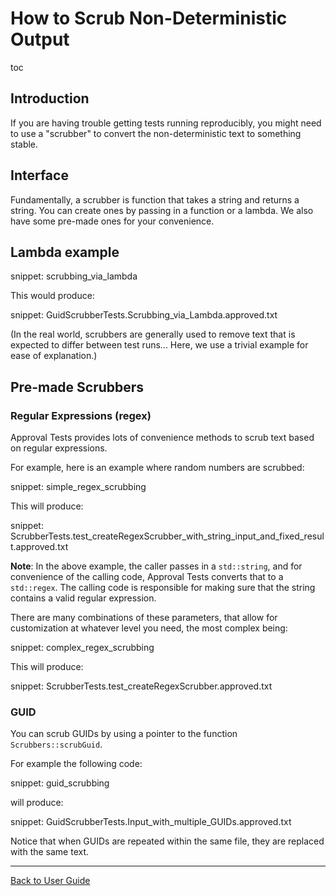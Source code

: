 <a id="top"></a>

# How to Scrub Non-Deterministic Output

toc

## Introduction

If you are having trouble getting tests running reproducibly, you might need to use a "scrubber" to convert the non-deterministic text to something stable.

## Interface

Fundamentally, a scrubber is function that takes a string and returns a string. You can create ones by passing in a function or a lambda. We also have some pre-made ones for your convenience.

## Lambda example

snippet: scrubbing_via_lambda

This would produce:

snippet: GuidScrubberTests.Scrubbing_via_Lambda.approved.txt

(In the real world, scrubbers are generally used to remove text that is expected to differ between test runs... Here, we use a trivial example for ease of explanation.)

## Pre-made Scrubbers

### Regular Expressions (regex)

Approval Tests provides lots of convenience methods to scrub text based on regular expressions.

For example, here is an example where random numbers are scrubbed:

snippet: simple_regex_scrubbing

This will produce:

snippet: ScrubberTests.test_createRegexScrubber_with_string_input_and_fixed_result.approved.txt

**Note**: In the above example, the caller passes in a `std::string`, and for convenience of the calling code, Approval Tests
converts that to a `std::regex`. The calling code is responsible for making sure that the string contains a valid
regular expression.

There are many combinations of these parameters, that allow for customization at whatever level you
need, the most complex being:

snippet: complex_regex_scrubbing

This will produce:

snippet: ScrubberTests.test_createRegexScrubber.approved.txt

### GUID

You can scrub GUIDs by using a pointer to the function `Scrubbers::scrubGuid`.
 
For example the following code:

snippet: guid_scrubbing

will produce:

snippet: GuidScrubberTests.Input_with_multiple_GUIDs.approved.txt

Notice that when GUIDs are repeated within the same file, they are replaced with the same text.

---

[Back to User Guide](/doc/README.md#top)

